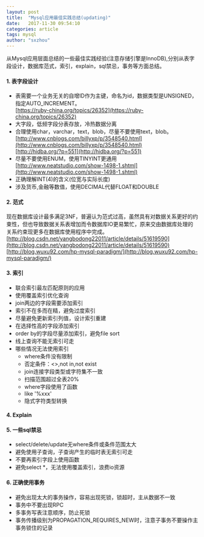 ```yaml
---
layout: post
title:  "Mysql应用最佳实践总结(updating)"
date:   2017-11-30 09:54:10
categories: article
tags: mysql
author: "sxzhou"
---  
```


从Mysql应用层面总结的一些最佳实践经验(注意存储引擎是InnoDB),分别从表字段设计，数据库范式，索引，explain，sql禁忌，事务等方面总结。    

#### 1. 表字段设计  
* 表需要一个业务无关的自增ID作为主键，命名为id，数据类型是UNSIGNED，指定AUTO_INCREMENT。  
      [https://ruby-china.org/topics/26352](https://ruby-china.org/topics/26352)  
* 大字段，低频字段分表存放，冷热数据分离  
* 合理使用char，varchar，text，blob，尽量不要使用text，blob。  
  [http://www.cnblogs.com/billyxp/p/3548540.html](http://www.cnblogs.com/billyxp/p/3548540.html)  
  [http://hidba.org/?p=551](http://hidba.org/?p=551)  
* 尽量不要使用ENUM，使用TINYINT更通用   
  [http://www.neatstudio.com/show-1498-1.shtml](http://www.neatstudio.com/show-1498-1.shtml)
* 正确理解INT(4)的含义(位宽与实际长度)  
* 涉及货币,金融等数值，使用DECIMAL代替FLOAT和DOUBLE  


#### 2. 范式  
现在数据库设计最多满足3NF，普遍认为范式过高，虽然具有对数据关系更好的约束性，但也导致数据关系表增加而令数据库IO更易繁忙，原来交由数据库处理的关系约束现更多在数据库使用程序中完成。  
[http://blog.csdn.net/yangbodong22011/article/details/51619590](http://blog.csdn.net/yangbodong22011/article/details/51619590)  
[http://blog.wuxu92.com/hp-mysql-paradigm/](http://blog.wuxu92.com/hp-mysql-paradigm/)  

#### 3. 索引  
* 联合索引最左匹配原则的应用
* 使用覆盖索引优化查询
* join两边的字段需要添加索引
* 索引不在多而在精，避免过度索引
* 尽量避免更新索引列值，设计索引重建
* 在选择性高的字段添加索引
* order by的字段尽量添加索引，避免file sort
* 线上查询不能无索引可走
* 哪些情况无法使用索引
  * where条件没有限制
  * 否定条件：<>,not in,not exist
  * join连接字段类型或字符集不一致
  * 扫描范围超过全表20%
  * where字段使用了函数
  * like '%xxx'
  * 隐式字符类型转换



#### 4. Explain  


#### 5. 一些sql禁忌  
* select/delete/update无where条件或条件范围太大
* 避免使用子查询，子查询产生的临时表无索引可走
* 不要再索引字段上使用函数
* 避免select *，无法使用覆盖索引，浪费io资源  


#### 6. 正确使用事务
* 避免出现太大的事务操作，容易出现死锁，锁超时，主从数据不一致
* 事务中不要出现RPC
* 多事务写表注意顺序，防止死锁
* 事务传播级别为PROPAGATION_REQUIRES_NEW时，注意子事务不要操作主事务锁住的记录
